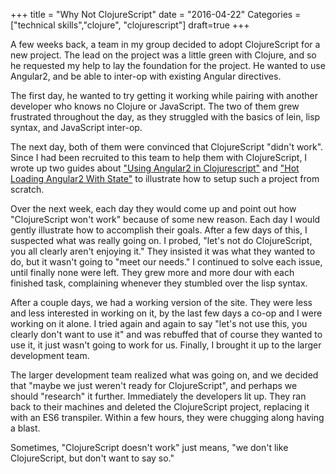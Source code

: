 +++
title = "Why Not ClojureScript"
date = "2016-04-22"
Categories = ["technical skills","clojure", "clojurescript"]
draft=true
+++

A few weeks back, a team in my group decided to adopt ClojureScript for a new
project. The lead on the project was a little green with Clojure, and so he
requested my help to lay the foundation for the project. He wanted to use
Angular2, and be able to inter-op with existing Angular directives.

The first day, he wanted to try getting it working while pairing with another
developer who knows no Clojure or JavaScript. The two of them grew frustrated
throughout the day, as they struggled with the basics of lein, lisp syntax, and
JavaScript inter-op.

The next day, both of them were convinced that ClojureScript "didn't work".
Since I had been recruited to this team to help them with ClojureScript, I wrote
up two guides about
["Using Angular2 in Clojurescript"](/cljs-angular2/)
and
["Hot Loading Angular2 With State"](/figwheel-angular2/)
to illustrate how to setup such a project from scratch.

Over the next week, each day they would come up and point out how "ClojureScript
won't work" because of some new reason. Each day I would gently illustrate how
to accomplish their goals. After a few days of this, I suspected what was really
going on. I probed, "let's not do ClojureScript, you all clearly aren't enjoying
it." They insisted it was what they wanted to do, but it wasn't going to "meet
our needs." I continued to solve each issue, until finally none were left. They
grew more and more dour with each finished task, complaining whenever they
stumbled over the lisp syntax.

After a couple days, we had a working version of the site. They were less and
less interested in working on it, by the last few days a co-op and I were
working on it alone. I tried again and again to say "let's not use this, you
clearly don't want to use it" and was rebuffed that of course they wanted to use
it, it just wasn't going to work for us. Finally, I brought it up to the larger
development team.

The larger development team realized what was going on, and we decided that
"maybe we just weren't ready for ClojureScript", and perhaps we should
"research" it further. Immediately the developers lit up. They ran back to their
machines and deleted the ClojureScript project, replacing it with an ES6
transpiler. Within a few hours, they were chugging along having a blast.

Sometimes, "ClojureScript doesn't work" just means, "we don't like
ClojureScript, but don't want to say so."

